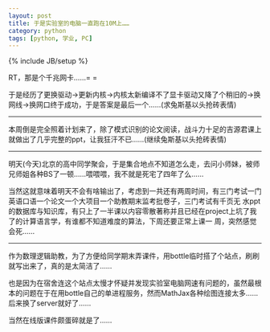 ```yaml
---
layout: post
title: 于是实验室的电脑一直跑在10M上……
category: python
tags: [python, 学业, PC]
---
```

{% include JB/setup %}

RT，那是个千兆网卡……= =

于是经历了更换驱动->更新内核->内核太新编译不了显卡驱动又降了个稍旧的->换网线->换网口终于成功，于是答案是最后一个……(求兔斯基以头抢砖表情)

-----

本周倒是完全照着计划来了，除了模式识别的论文阅读，战斗力十足的吉源君课上就做出了几乎完整的ppt，让我狂汗不已……(继续兔斯基以头抢砖表情)

-----

明天(今天)北京的高中同学聚会，于是集合地点不知道怎么走，去问小师妹，被师兄师姐各种BS了一顿……喂喂喂，我不就是死宅了四年了么……

当然这就意味着明天不会有啥输出了，考虑到一共还有两周时间，有三门考试一门英语口语一个论文一个大项目一个助教期末监考批卷子，三门考试有千页无 水ppt的数据库与知识库，有只上了一半课以内容零散著称并且已经在project上坑了我了的计算语言学，有谁都不知道难度的算法，下周还要正常上课一 周，突然感觉会死……

-----

作为数理逻辑助教，为了方便给同学期末弄课件，用bottle临时搭了个站点，刷刷就写出来了，真的是太简洁了……

也是因为在宿舍连这个站点太慢才怀疑并发现实验室电脑网速有问题的，虽然最根本的问题在于在用bottle自己的单进程服务，然而MathJax各种绘图连接太多……后来换了server就好了……

当然在线版课件颇蛋碎就是了……

